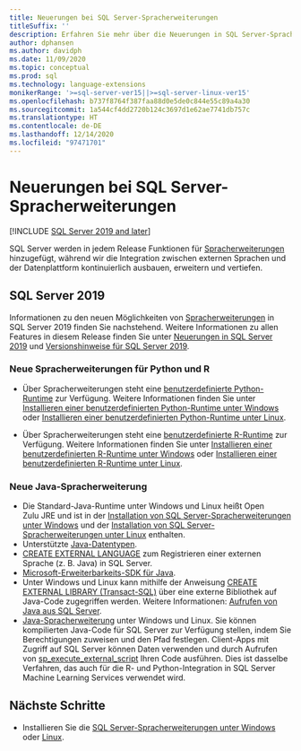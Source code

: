 ```yaml
---
title: Neuerungen bei SQL Server-Spracherweiterungen
titleSuffix: ''
description: Erfahren Sie mehr über die Neuerungen in SQL Server-Spracherweiterungen, mit denen die Integration zwischen externen Sprachen und der Datenplattform ausgebaut, erweitert und vertieft wird.
author: dphansen
ms.author: davidph
ms.date: 11/09/2020
ms.topic: conceptual
ms.prod: sql
ms.technology: language-extensions
monikerRange: '>=sql-server-ver15||>=sql-server-linux-ver15'
ms.openlocfilehash: b737f8764f387faa88d0e5de0c844e55c89a4a30
ms.sourcegitcommit: 1a544cf4dd2720b124c3697d1e62ae7741db757c
ms.translationtype: HT
ms.contentlocale: de-DE
ms.lasthandoff: 12/14/2020
ms.locfileid: "97471701"
---
```

# <a name="whats-new-in-sql-server-language-extensions"></a>Neuerungen bei SQL Server-Spracherweiterungen
[!INCLUDE [SQL Server 2019 and later](../includes/applies-to-version/sqlserver2019.md)]

SQL Server werden in jedem Release Funktionen für [Spracherweiterungen](language-extensions-overview.md) hinzugefügt, während wir die Integration zwischen externen Sprachen und der Datenplattform kontinuierlich ausbauen, erweitern und vertiefen.

## <a name="sql-server-2019"></a>SQL Server 2019

Informationen zu den neuen Möglichkeiten von [Spracherweiterungen](language-extensions-overview.md) in SQL Server 2019 finden Sie nachstehend. Weitere Informationen zu allen Features in diesem Release finden Sie unter [Neuerungen in SQL Server 2019](../sql-server/what-s-new-in-sql-server-ver15.md) und [Versionshinweise für SQL Server 2019](../sql-server/sql-server-version-15-release-notes.md).

### <a name="new-python-and-r-language-extensions"></a>Neue Spracherweiterungen für Python und R

- Über Spracherweiterungen steht eine [benutzerdefinierte Python-Runtime](../machine-learning/install/custom-runtime-python.md) zur Verfügung. Weitere Informationen finden Sie unter [Installieren einer benutzerdefinierten Python-Runtime unter Windows](../machine-learning/install/custom-runtime-python.md?view=sql-server-ver15&preserve-view=true) oder [Installieren einer benutzerdefinierten Python-Runtime unter Linux](../machine-learning/install/custom-runtime-python.md?view=sql-server-linux-ver15&preserve-view=true).

- Über Spracherweiterungen steht eine [benutzerdefinierte R-Runtime](../machine-learning/install/custom-runtime-r.md) zur Verfügung. Weitere Informationen finden Sie unter [Installieren einer benutzerdefinierten R-Runtime unter Windows](../machine-learning/install/custom-runtime-r.md?view=sql-server-ver15&preserve-view=true) oder [Installieren einer benutzerdefinierten R-Runtime unter Linux](../machine-learning/install/custom-runtime-r.md?view=sql-server-linux-ver15&preserve-view=true).

### <a name="new-java-language-extension"></a>Neue Java-Spracherweiterung

- Die Standard-Java-Runtime unter Windows und Linux heißt Open Zulu JRE und ist in der [Installation von SQL Server-Spracherweiterungen unter Windows](install/windows-java.md) und der [Installation von SQL Server-Spracherweiterungen unter Linux](../linux/sql-server-linux-setup-language-extensions-java.md) enthalten.
- Unterstützte [Java-Datentypen](how-to/java-to-sql-data-types.md).
- [CREATE EXTERNAL LANGUAGE](../t-sql/statements/create-external-language-transact-sql.md) zum Registrieren einer externen Sprache (z. B. Java) in SQL Server.
- [Microsoft-Erweiterbarkeits-SDK für Java](how-to/extensibility-sdk-java-sql-server.md).
- Unter Windows und Linux kann mithilfe der Anweisung [CREATE EXTERNAL LIBRARY (Transact-SQL)](../t-sql/statements/create-external-library-transact-sql.md) über eine externe Bibliothek auf Java-Code zugegriffen werden. Weitere Informationen: [Aufrufen von Java aus SQL Server](how-to/call-java-from-sql.md).
- [Java-Spracherweiterung](language-extensions-overview.md) unter Windows und Linux. Sie können kompilierten Java-Code für SQL Server zur Verfügung stellen, indem Sie Berechtigungen zuweisen und den Pfad festlegen. Client-Apps mit Zugriff auf SQL Server können Daten verwenden und durch Aufrufen von [sp_execute_external_script](../relational-databases/system-stored-procedures/sp-execute-external-script-transact-sql.md) Ihren Code ausführen. Dies ist dasselbe Verfahren, das auch für die R- und Python-Integration in SQL Server Machine Learning Services verwendet wird.

## <a name="next-steps"></a>Nächste Schritte

+ Installieren Sie die [SQL Server-Spracherweiterungen unter Windows](install/windows-java.md) oder [Linux](../linux/sql-server-linux-setup-language-extensions-java.md).
